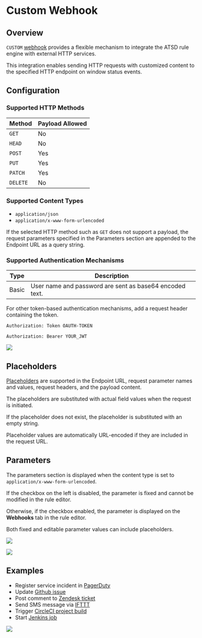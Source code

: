 # Custom Webhook

## Overview

`CUSTOM` [webhook](../notifications/README.md) provides a flexible mechanism to integrate the ATSD rule engine with external HTTP services.

This integration enables sending HTTP requests with customized content to the specified HTTP endpoint on window status events.

## Configuration

### Supported HTTP Methods

| Method | Payload Allowed |
|---|---|
| `GET` | No |
| `HEAD` | No |
| `POST` | Yes |
| `PUT` | Yes |
| `PATCH` | Yes |
| `DELETE` | No |

### Supported Content Types

* `application/json`
* `application/x-www-form-urlencoded`

If the selected HTTP method such as `GET` does not support a payload, the request parameters specified in the Parameters section are appended to the Endpoint URL as a query string.

### Supported Authentication Mechanisms

| Type | Description |
|---|---|
| Basic | User name and password are sent as base64 encoded text. |

For other token-based authentication mechanisms, add a request header containing the token.

```ls
Authorization: Token OAUTH-TOKEN
```

```ls
Authorization: Bearer YOUR_JWT
```

![](./images/custom-token.png)

## Placeholders

[Placeholders](../placeholders.md) are supported in the Endpoint URL, request parameter names and values, request headers, and the payload content.

The placeholders are substituted with actual field values when the request is initiated.

If the placeholder does not exist, the placeholder is substituted with an empty string.

Placeholder values are automatically URL-encoded if they are included in the request URL.

## Parameters

The parameters section is displayed when the content type is set to `application/x-www-form-urlencoded`.

If the checkbox on the left is disabled, the parameter is fixed and cannot be modified in the rule editor.

Otherwise, if the checkbox enabled, the parameter is displayed on the **Webhooks** tab in the rule editor.

Both fixed and editable parameter values can include placeholders.

![](./images/custom_editable.png)

![](./images/custom-editable-editor.png)

## Examples

* Register service incident in [PagerDuty](custom-pagerduty.md)
* Update [Github issue](custom-github.md)
* Post comment to [Zendesk ticket](custom-zendesk.md)
* Send SMS message via [IFTTT](custom-ifttt.md)
* Trigger [CircleCI project build](custom-circleci.md)
* Start [Jenkins job](custom-jenkins.md)

![](./images/custom-json.png)
